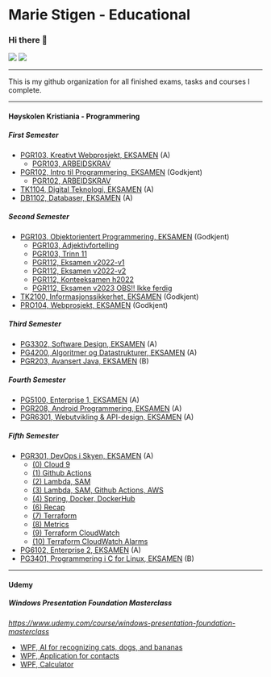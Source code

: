 # Marie Stigen - Educational

### Hi there 👋

[<img src="https://img.shields.io/badge/LinkedIn-0077B5?style=for-the-badge&logo=linkedin&logoColor=white" />](https://www.linkedin.com/in/marie-stigen/)
[<img src="https://img.shields.io/badge/Github-333?style=for-the-badge&logo=github&logoColor=white" />](https://github.com/mariestigen)

---

This is my github organization for all finished exams, tasks and courses I complete.

---

#### Høyskolen Kristiania - Programmering

##### First Semester
- [PGR103, Kreativt Webprosjekt, EKSAMEN](https://github.com/mariestigen-edu/pro105-kreativt-webprosjekt-Eksamen) (A)
  - [PGR103, ARBEIDSKRAV](https://github.com/mariestigen-edu/pro105-kreativt-webprosjekt-arbeidskrav)
- [PGR102, Intro til Programmering, EKSAMEN](https://github.com/mariestigen-edu/pgr102-intro-til-programmering-eksamen) (Godkjent)
  - [PGR102, ARBEIDSKRAV](https://github.com/mariestigen-edu/pgr102-intro-til-programmering-arbeidskrav)
- [TK1104, Digital Teknologi, EKSAMEN](https://github.com/mariestigen-edu/tk1104-digital-teknologi-eksamen) (A)
- [DB1102, Databaser, EKSAMEN](https://github.com/mariestigen-edu/db1102-databaser-eksamen) (A)

##### Second Semester
- [PGR103, Objektorientert Programmering, EKSAMEN](https://github.com/mariestigen-edu/pgr103-objektorientert-programmering-eksamen) (Godkjent) 
  - [PGR103, Adjektivfortelling](https://github.com/mariestigen-edu/pgr103-objektorientert-programmering-adjektivfortelling) 
  - [PGR103, Trinn 11](https://github.com/mariestigen-edu/pg103-objektorientert-programmering-trinn11) 
  - [PGR112, Eksamen v2022-v1](https://github.com/mariestigen-edu/pgr103-objektorientert-programmering-eksamen-v2022-v1) 
  - [PGR112, Eksamen v2022-v2](https://github.com/mariestigen-edu/pgr103-objektorientert-programmering-eksamen-v2022-v2)
  - [PGR112, Konteeksamen h2022](https://github.com/mariestigen-edu/pgr103-objektorientert-programmering-konteeksamen-h2022)
  - [PGR112, Eksamen v2023 OBS!! Ikke ferdig](https://github.com/mariestigen-edu/PGR112-objektorientert-programmering-eksamen-v2023)
- [TK2100, Informasjonssikkerhet, EKSAMEN](https://github.com/mariestigen-edu/tk2100-informasjonssikkerhet-eksamen) (Godkjent)
- [PRO104, Webprosjekt, EKSAMEN](https://github.com/mariestigen-edu/pro104-webprosjekt-eksamen) (Godkjent)

##### Third Semester
- [PG3302, Software Design, EKSAMEN](https://github.com/mariestigen-edu/pg3302-software-design-eksamen) (A)
- [PG4200, Algoritmer og Datastrukturer, EKSAMEN](https://github.com/mariestigen-edu/pg4200-algoritmer-og-datastrukturer-eksamen) (A)
- [PGR203, Avansert Java, EKSAMEN](https://github.com/mariestigen-edu/pgr203-avansert-java-eksamen) (B)

##### Fourth Semester
- [PG5100, Enterprise 1, EKSAMEN](https://github.com/mariestigen-edu/pg5100-enterprise1-eksamen) (A)
- [PGR208, Android Programmering, EKSAMEN](https://github.com/mariestigen-edu/pgr208-android-programmering-eksamen) (A)
- [PGR6301, Webutvikling & API-design, EKSAMEN](https://github.com/mariestigen-edu/pgr6301-webutvikling-apidesign-eksamen) (A)

##### Fifth Semester
- [PGR301, DevOps i Skyen, EKSAMEN](https://github.com/mariestigen-edu/pg301-devops-i-skyen-eksamen) (A)
  - [(0) Cloud 9](https://github.com/mariestigen-edu/00-welcome-to-cloud9)
  - [(1) Github Actions](https://github.com/mariestigen-edu/01-CI-Github-actions)
  - [(2) Lambda, SAM](https://github.com/mariestigen-edu/02-lambda-sls-cd-only)
  - [(3) Lambda, SAM, Github Actions, AWS](https://github.com/mariestigen-edu/03-CD-AWS-lamda-sls)
  - [(4) Spring, Docker, DockerHub](https://github.com/mariestigen-edu/04-spring-docker-dockerhub)
  - [(6) Recap](https://github.com/mariestigen-edu/07-recap)
  - [(7) Terraform](https://github.com/mariestigen-edu/08-terraform-app-runner)
  - [(8) Metrics](https://github.com/mariestigen-edu/08-metrics-micrometer)
  - [(9) Terraform CloudWatch](https://github.com/mariestigen-edu/09-terraform-cloudwatch-dashboard)
  - [(10) Terraform CloudWatch Alarms](https://github.com/mariestigen-edu/10-cloudwatch_alarms_terraform)
- [PG6102, Enterprise 2, EKSAMEN](https://github.com/mariestigen-edu/pg6102-enterprise2-eksamen) (A)
- [PG3401, Programmering i C for Linux, EKSAMEN](https://github.com/mariestigen-edu/pg3401-c-for-linux-eksamen) (B)

---

#### Udemy

##### Windows Presentation Foundation Masterclass
_https://www.udemy.com/course/windows-presentation-foundation-masterclass_
- [WPF, AI for recognizing cats, dogs, and bananas](https://github.com/mariestigen-edu/udemy-wpfm-CatDogBananaAI)
- [WPF, Application for contacts](https://github.com/mariestigen-edu/udemy-wpfm-DesktopContactsApp)
- [WPF, Calculator](https://github.com/mariestigen-edu/udemy-wpfm-Calculator)

